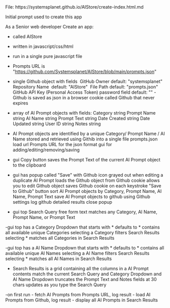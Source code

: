 <comment>
File: https://systemsplanet.github.io/AIStore/create-index.html.md

Initial prompt used to create this app
</comment>

As a Senior web developer 
Create an app:
- called AIStore
- written in javascript/css/html 
- run in a single pure javascript file
- Prompts URL is "https://github.com/Systemsplanet/AIStore/blob/main/prompts.json"
- single Github object with fields
​    GitHub Owner​
       default: "systemsplanet"
   ​ Repository Name​
​       default: "AIStore​"
​    File Path​
       default: "prompts.json"
​    GitHub API Key (Personal Access Token)​
       password field
       default: ""
​- Github is saved as json in a browser cookie called Github that never expires

- array of AI Prompt objects with fields:
     Category
        string
     Prompt Name
        string
     AI Name
        string
     Prompt Text
        string
     Date Created
        string
     Date Updated
        string
     User ID
        string
     Notes 
        string
- AI Prompt objects
      are identified by a unique Category/ Prompt Name / AI Name 
      stored and retrieved using ​Githib into a single file prompts.json
      load url Prompts URL for the json format
      gui for adding/editing/removing/saving

- gui Copy button saves the Prompt Text of the current AI Prompt object to the clipboard 
- gui has popup called "Save" with Github icon
     grayed out when editing a duplicate AI Prompt
     loads the Github object from Github cookie
     allows you to edit Github object
     saves Github cookie on each keystroke
     "Save to Github" button
        sort AI Prompt objects by Category, Prompt Name, AI Name, Prompt Text 
        save AI Prompt objects to github using Github settings
        log github detailed results
        close popup
- gui top Search Query
    free form text
    matches any Category, AI Name, Prompt Name, or Prompt Text
      
-gui top has a Category Dropdown that
    starts with *
    defaults to *
    contains all available unique Categories
    selecting a Category filters Search Results
    selecting * matches all Categories in Search Results

-gui top has a AI Name Dropdown that
    starts with *
    defaults to *
    contains all available unique AI Names
    selecting a AI Name filters Search Results
    selecting * matches all AI Names in Search Results

- Search Results 
    is a grid containing all the columns in a AI Prompt
    contents match the current Search Query and Category Dropdown and AI Name Dropdown
    truncates the Prompt Text and Notes fields at 30 chars
    updates as you type the Search Query

-on first run
    - fetch AI Prompts from Prompts URL, log result
    - load AI Prompts from Github, log result
    - display all AI Prompts in Search Results


